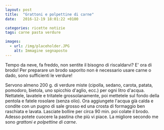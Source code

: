 ```yaml
---
layout: post
title:  "Grattoni e polpettine di carne"
date:   2016-12-19 18:01:22 +0100

categories: ricette notizie
tags: carne pasta verdure

images:
  - url: /img/placeholder.JPG
    alt: Immagine segnaposto
---
```

Tempo da neve, fa freddo, non sentite il bisogno di riscaldarvi?
E' ora di brodo! Per preparare un brodo saporito non è necessario usare carne o dado, sono sufficienti le verdure!
<!--continua-->
Servono almeno 200 g. di verdure miste (cipolla, sedano, carota, patata, pomodoro, bietola, uno spicchio d'aglio, ecc.) per ogni litro d'acqua. Nettatele, lavatele e tritatele grossolanamente, poi mettetele sul fondo della pentola e fatele rosolare (senza olio). Ora aggiungete l'acqua già calda e condite con un pugno di sale grosso ed una crosta di formaggio ben raschiata e lavata. Lasciate bollire per circa 90 min. poi colate il brodo. Adesso potete cuocere la pastina che più vi piace. La migliore secondo me sono *grattoni e polpettine di carne*.